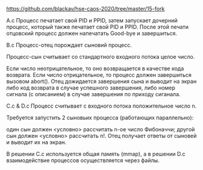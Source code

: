 https://github.com/blackav/hse-caos-2020/tree/master/15-fork



A.c
Процесс печатает свой PID и PPID, затем запускает дочерний процесс, который также печатает свой PID и PPID. После этой печати отцовский процесс должен напечатать Good-bye и завершиться.

B.c
Процесс-отец порождает сыновий процесс.

Процесс-сын считывает со стандартного входного потока целое число.

Если число неотрицательное, то оно возвращается в качестве кода возврата.
Если число отрицательное, то процесс должен завершиться вызовом abort().
Отец дожидается завершения сына и выводит на экран либо код возврата в случае успешного завершения, либо номер сигнала (с описанием) в случае завершения по приходу сиганала.

C.c & D.c
Процесс считывает с входного потока положительное число n.

Требуется запустить 2 сыновьих процесса (работающих параллельно):

один сын должен <условно> рассчитать n-ое число Фибоначчи;
другой сын должен <условно> рассчитать n!.
Отец получает ответы от сыновей и выводит их на экран.

В решении C.c используется общая память (mmap), а в решении D.c взаимодействие процессов осуществляется через файлы.